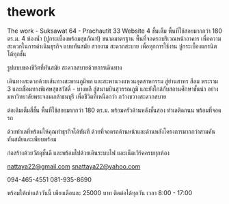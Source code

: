 # thework
The work - Suksawat 64 - Prachautit 33 Website
4 ชั้นเต็ม พื้นที่ใช้สอยมากกว่า 180 ตร.ม. 4 ห้องน้ำ (ปูกระเบื้องพร้อมสุขภัณฑ์) ขนาดมาตรฐาน พื้นที่จอดรถบริเวณหน้าอาคาร เพื่อความสะดวกในการดำเนินธุรกิจ แบบทันสมัย สวยงาม สะดวกสะบาย เพื่อทุกการใช้งาน ปูกระเบื้องแกรนิตโต้ทุกชั้น 

รูปแบบของชีวิตที่ทันสมัย สะดวกสบายด้วยการเดินทาง

เดินทางสะดวกด้วยเส้นทางสะพานภูมิพล และสะพานวงแหวนอุตสาหกรรม สู่ย่านสาทร สีลม พระราม 3 และเชื่อมทางพิเศษสุขสวัสดิ์ - บางพลี สู่สนามบินสุวรรณภูมิ และยังใกล้กับสถานศึกษาชั้นนำ อย่างมหาวิทยาลัยพระจอมเกล้าธนบุรี เพื่อชีวิตที่เหนือกว่า
กว้างขวางสะดวกสบาย

ต่อเติมเต็มสี่ชั้น พื้นที่ใช้สอยมากกว่า 180 ตร.ม. พร้อมครัวด้านหลังชั้นสอง
ทำเลติดถนน พร้อมที่จอดรถ

ด้วยทำเลที่พร้อมให้คุณทำธุรกิจได้ทันที ด้วยที่จอดรถด้านหน้าและด้านหลังโครงการมากกว่าสามคัน
ทันสมัยและเพียบพร้อม

ก่อสร้างด้วยวัสดุชั้นดี และพร้อมไปด้วยเดินระบบไฟ และเน็ตเวิร์คครบทุกห้อง

nattaya22@gmail.com
snattaya22@yahoo.com

094-465-4551
081-935-8690

พร้อมให้เช่าแล้ววันนี้ เพียงเดือนละ 25000 บาท ติดต่อได้ทุกวัน เวลา 8:00 - 17:00


